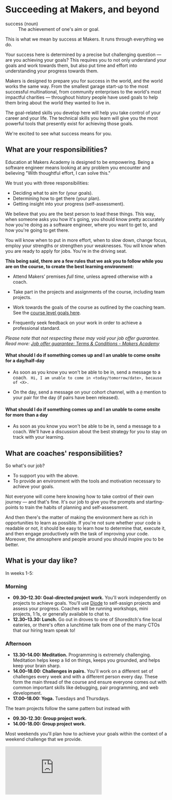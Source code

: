 # Succeeding at Makers, and beyond

<dl>
  <dt>success (noun)</dt>
  <dd>The achievement of one's aim or goal.</dd>
</dl>

This is what we mean by success at Makers. It runs through everything we do.

Your success here is determined by a precise but challenging question — are you achieving your goals? This requires you to not only understand your goals and work towards them, but also put time and effort into understanding your progress towards them.

Makers is designed to prepare you for success in the world, and the world works the same way. From the smallest garage start-up to the most successful multinational, from community enterprises to the world's most impactful charities — throughout history people have used goals to help them bring about the world they wanted to live in.

The goal-related skills you develop here will help you take control of your career and your life. The technical skills you learn will give you the most powerful tools that presently exist for achieving those goals.

We're excited to see what success means for you.

## What are your responsibilities?
Education at Makers Academy is designed to be empowering. Being a software engineer means looking at any problem you encounter and believing "With thoughtful effort, I can solve this."

We trust you with three responsibilities:

* Deciding what to aim for (your goals).
* Determining how to get there (your plan).
* Getting insight into your progress (self-assessment).

We believe that you are the best person to lead these things. This way, when someone asks you how it's going, you should know pretty accurately how you're doing as a software engineer, where you want to get to, and how you're going to get there.

You will know when to put in more effort, when to slow down, change focus, employ your strengths or strengthen your weaknesses. You will know when you are ready to apply for jobs. You're in the driving seat.

**This being said, there are a few rules that we ask you to follow while you are on the course, to create the best learning environment:**

* Attend Makers’ premises *full time*, unless agreed otherwise with a coach.

* Take part in the projects and assignments of the course, including team projects.

* Work towards the goals of the course as outlined by the coaching team. See the [course level goals here](https://github.com/makersacademy/course/blob/master/goals/course_goals.md).

* Frequently seek feedback on your work in order to achieve a professional standard.

_Please note that not respecting these may void your job offer guarantee. Read more: [Job offer guarantee: Terms & Conditions - Makers Academy](https://makers.tech/job-offer-guarantee-terms/)_


#### What should I do if something comes up and I an unable to come onsite for a day/half-day

* As soon as you know you won't be able to be in, send a message to a coach. ` Hi, I am unable to come in <today/tomorrow/date>, because of <X>.`

* On the day, send a message on your cohort channel, with a `@` mention to your pair for the day (if pairs have been released).

#### What should I do if something comes up and I an unable to come onsite for more than a day

* As soon as you know you won't be able to be in, send a message to a coach. We'll have a discussion about the best strategy for you to stay on track with your learning.

## What are coaches' responsibilities?
So what's our job?

* To support you with the above.
* To provide an environment with the tools and motivation necessary to achieve your goals.

Not everyone will come here knowing how to take control of their own journey — and that's fine. It's our job to give you the prompts and starting-points to train the habits of planning and self-assessment.

And then there's the matter of making the environment here as rich in opportunities to learn as possible. If you're not sure whether your code is readable or not, it should be easy to learn how to determine that, execute it, and then engage productively with the task of improving your code. Moreover, the atmosphere and people around you should inspire you to be better.

## What is your day like?
In weeks 1-5:

### Morning
* **09.30–12.30: Goal-directed project work.** You'll work independently on projects to achieve goals. You'll use [Diode](https://diode.makersacademy.com/) to self-assign projects and assess your progress. Coaches will be running workshops, mini projects, 1:1s, or generally available to chat to.
* **12.30–13.30: Lunch.** Go out in droves to one of Shoreditch's fine local eateries, or there's often a lunchtime talk from one of the many CTOs that our hiring team speak to!

### Afternoon
* **13.30–14.00: Meditation.** Programming is extremely challenging. Meditation helps keep a lid on things, keeps you grounded, and helps keep your brain sharp.
* **14.00–18.00: Challenges in pairs.** You'll work on a different set of challenges every week and with a different person every day. These form the main thread of the course and ensure everyone comes out with common important skills like debugging, pair programming, and web development.
* **17.00–18.00: Yoga.** Tuesdays and Thursdays.

The team projects follow the same pattern but instead with 
- **09.30-12.30: Group project work.**
- **14.00-18.00: Group project work.**

Most weekends you'll plan how to achieve your goals within the context of a  weekend challenge that we provide.


![Tracking pixel](https://githubanalytics.herokuapp.com/course/goals/README.md)
